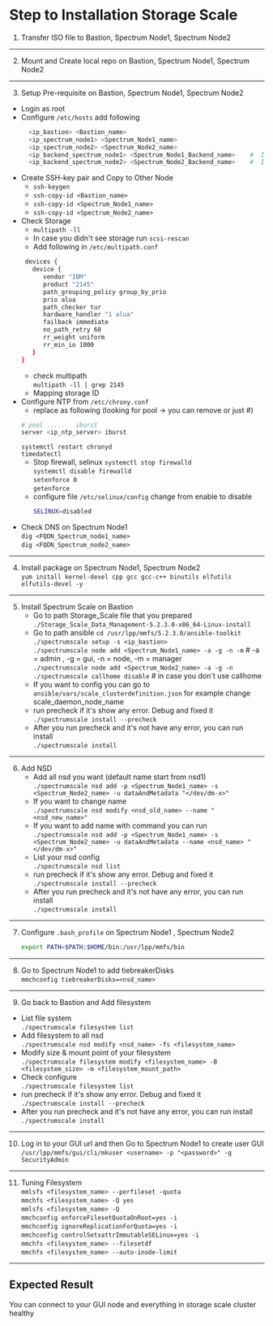 # Step to Installation Storage Scale

1. Transfer ISO file to Bastion, Spectrum Node1, Spectrum Node2
___   
2. Mount and Create local repo on Bastion, Spectrum Node1, Spectrum Node2
___
3. Setup Pre-requisite on Bastion, Spectrum Node1, Spectrum Node2
  -  Login as root
  -  Configure `/etc/hosts` add following
      ```bash
        <ip_bastion> <Bastion_name>
        <ip_spectrum_node1> <Spectrum_Node1_name>
        <ip_spectrum_node2> <Spectrum_Node2_name>
        <ip_backend_spectrum_node1> <Spectrum_Node1_Backend_name>    #  In case you use backend
        <ip_backend_spectrum_node2> <Spectrum_Node2_Backend_name>    #  In case you use backend
  -  Create SSH-key pair and Copy to Other Node
      -  `ssh-keygen`
      -  `ssh-copy-id <Bastion_name>`
      -  `ssh-copy-id <Spectrum_Node1_name>`
      -  `ssh-copy-id <Spectrum_Node2_name>`
  - Check Storage
    -  `multipath -ll`
    -  In case you didn't see storage run `scsi-rescan`
    -  Add following in `/etc/multipath.conf`
      ```bash
       devices {
         device {
            vendor "IBM"
            product "2145"
            path_grouping_policy group_by_prio
            prio alua
            path_checker tur
            hardware_handler "1 alua"
            failback immediate
            no_path_retry 60
            rr_weight uniform
            rr_min_io 1000
         }
      }
      ```
      -   check multipath <br> `multipath -ll | grep 2145`
      -   Mapping storage ID
   -   Configure NTP from `/etc/chrony.conf`
        -   replace as following (looking for pool -> you can remove or just #)
          ```bash
          # pool .....   iburst
          server <ip_ntp_server> iburst
          ```
          `systemctl restart chronyd` <br>
          `timedatectl`
        -   Stop firewall, selinux
          `systemctl stop firewalld`<br>
          `systemctl disable firewalld`<br>
          `setenforce 0`<br>
          `getenforce`
          -   configure file `/etc/selinux/config` change from enable to disable
                ```bash
                SELINUX=disabled
                ```
   -   Check DNS on Spectrum Node1 <br>
        `dig <FQDN_Spectrum_node1_name>` <br>
        `dig <FQDN_Spectrum_node2_name>`
___
4.   Install package on Spectrum Node1, Spectrum Node2<br>
      `yum install kernel-devel cpp gcc gcc-c++ binutils elfutils elfutils-devel -y`
___
5.   Install Spectrum Scale on Bastion <br>
      -  Go to path Storage_Scale file that you prepared <br>
      `./Storage_Scale_Data_Management-5.2.3.0-x86_64-Linux-install` <br>
      -  Go to path ansible
      `cd /usr/lpp/mmfs/5.2.3.0/ansible-toolkit`<br>
      `./spectrumscale setup -s <ip_bastion>` <br>
      `./spectrumscale node add <Spectrum_Node1_name> -a -g -n -m` # -a = admin , -g = gui, -n = node, -m = manager <br>
      `./spectrumscale node add <Spectrum_Node2_name> -a -g -n` <br>
      `./spectrumscale callhome disable` # in case you don't use callhome <br>
      -  If you want to config you can go to `ansible/vars/scale_clusterdefinition.json` for example change scale_daemon_node_name <br>
      -  run precheck if it's show any error. Debug and fixed it <br>
      `./spectrumscale install --precheck` <br>
      -  After you run precheck and it's not have any error, you can run install <br>
      `./spectrumscale install`<br>
___
6.  Add NSD 
      -  Add all nsd you want (default name start from nsd1) <br>
      `./spectrumscale nsd add -p <Spectrum_Node1_name> -s <Spectrum_Node2_name> -u dataAndMetadata "</dev/dm-x>"` <br>
      -  If you want to change name <br>
      `./spectrumscale nsd modify <nsd_old_name> --name "<nsd_new_name>"` <br>
      - If you want to add name with command you can run <br>
      `./spectrumscale nsd add -p <Spectrum_Node1_name> -s <Spectrum_Node2_name> -u dataAndMetadata --name <nsd_name> "</dev/dm-x>"` <br>
      - List your nsd config <br>
      `./spectrumscale nsd list` <br>
      -  run precheck if it's show any error. Debug and fixed it <br>
      `./spectrumscale install --precheck` <br>
      -  After you run precheck and it's not have any error, you can run install <br>
      `./spectrumscale install`<br>
___
7.  Configure `.bash_profile` on Spectrum Node1 , Spectrum Node2 <br>
    ```bash
    export PATH=$PATH:$HOME/bin:/usr/lpp/mmfs/bin
___
8. Go to Spectrum Node1 to add tiebreakerDisks <br>
  `mmchconfig tiebreakerDisks=<nsd_name>`<br>
___
9. Go back to Bastion and Add filesystem <br>
  -  List file system <br>
  `./spectrumscale filesystem list` <br>
  - Add filesystem to all nsd <br>
  `./spectrumscale nsd modify <nsd_name> -fs <filesystem_name>` <br>
  - Modify size & mount point of your filesystem <br>
    `./spectrumscale filesystem modify <filesystem_name> -B <filesystem_size> -m <filesystem_mount_path>`<br>
  - Check configure <br>
    `./spectrumscale filesystem list`<br>
  - run precheck if it's show any error. Debug and fixed it <br>
      `./spectrumscale install --precheck` <br>
  - After you run precheck and it's not have any error, you can run install <br>
      `./spectrumscale install`<br>
___
10. Log in to your GUI url and then Go to Spectrum Node1 to create user GUI <br>
  `/usr/lpp/mmfs/gui/cli/mkuser <username> -p "<password>" -g SecurityAdmin` <br>
___
11. Tuning Filesystem <br>
  `mmlsfs <filesystem_name> --perfileset -quota` <br>
  `mmchfs <filesystem_name> -Q yes` <br>
  `mmlsfs <filesystem_name> -Q` <br>
  `mmchconfig enforceFilesetQuotaOnRoot=yes -i` <br>
  `mmchconfig ignoreReplicationForQuota=yes -i` <br>
  `mmchconfig controlSetxattrImmutableSELinux=yes -i` <br>
  `mmchfs <filesystem_name> --filesetdf` <br>
  `mmchfs <filesystem_name> --auto-inode-limit` <br>
  ___

  ## Expected Result
  You can connect to your GUI node and everything in storage scale cluster healthy
